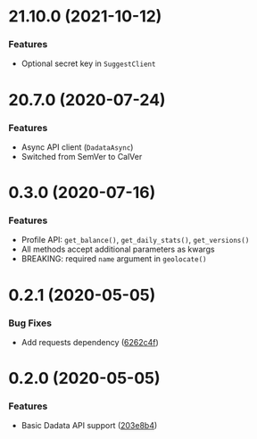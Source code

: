 # 21.10.0 (2021-10-12)

### Features

- Optional secret key in `SuggestClient`

# 20.7.0 (2020-07-24)

### Features

- Async API client (`DadataAsync`)
- Switched from SemVer to CalVer

# 0.3.0 (2020-07-16)

### Features

-   Profile API: `get_balance()`, `get_daily_stats()`, `get_versions()`
-   All methods accept additional parameters as kwargs
-   BREAKING: required `name` argument in `geolocate()`

# 0.2.1 (2020-05-05)

### Bug Fixes

-   Add requests dependency ([6262c4f](https://github.com/hflabs/dadata-py/commit/6262c4f28258c124167438d6644fc559c8c102a2))

# 0.2.0 (2020-05-05)

### Features

-   Basic Dadata API support ([203e8b4](https://github.com/hflabs/dadata-py/commit/203e8b4706249abe359a8d3f4cc877b70c25a3f0))
